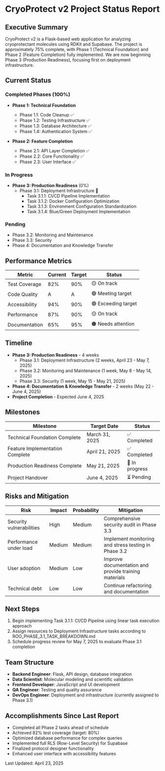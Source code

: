 # CryoProtect v2 Project Status Report

## Executive Summary

CryoProtect v2 is a Flask-based web application for analyzing cryoprotectant molecules using RDKit and Supabase. The project is approximately 75% complete, with Phase 1 (Technical Foundation) and Phase 2 (Feature Completion) fully implemented. We are now beginning Phase 3 (Production Readiness), focusing first on deployment infrastructure.

## Current Status

### Completed Phases (100%)
- **Phase 1: Technical Foundation**
  - Phase 1.1: Code Cleanup ✅ 
  - Phase 1.2: Testing Infrastructure ✅
  - Phase 1.3: Database Architecture ✅
  - Phase 1.4: Authentication System ✅

- **Phase 2: Feature Completion**
  - Phase 2.1: API Layer Completion ✅
  - Phase 2.2: Core Functionality ✅
  - Phase 2.3: User Interface ✅

### In Progress
- **Phase 3: Production Readiness** (0%)
  - Phase 3.1: Deployment Infrastructure 🔄
    - Task 3.1.1: CI/CD Pipeline Implementation
    - Task 3.1.2: Docker Configuration Optimization
    - Task 3.1.3: Environment Configuration Standardization
    - Task 3.1.4: Blue/Green Deployment Implementation

### Pending
- Phase 3.2: Monitoring and Maintenance
- Phase 3.3: Security
- Phase 4: Documentation and Knowledge Transfer

## Performance Metrics

| Metric | Current | Target | Status |
|--------|---------|--------|--------|
| Test Coverage | 82% | 90% | 🟡 On track |
| Code Quality | A | A | 🟢 Meeting target |
| Accessibility | 94% | 90% | 🟢 Exceeding target |
| Performance | 87% | 90% | 🟡 On track |
| Documentation | 65% | 95% | 🟠 Needs attention |

## Timeline

- **Phase 3: Production Readiness** - 4 weeks
  - Phase 3.1: Deployment Infrastructure (2 weeks, April 23 - May 7, 2025)
  - Phase 3.2: Monitoring and Maintenance (1 week, May 8 - May 14, 2025)
  - Phase 3.3: Security (1 week, May 15 - May 21, 2025)
- **Phase 4: Documentation & Knowledge Transfer** - 2 weeks (May 22 - June 4, 2025)
- **Project Completion** - Expected June 4, 2025

## Milestones

| Milestone | Target Date | Status |
|-----------|-------------|--------|
| Technical Foundation Complete | March 31, 2025 | ✅ Completed |
| Feature Implementation Complete | April 21, 2025 | ✅ Completed |
| Production Readiness Complete | May 21, 2025 | 🔄 In progress |
| Project Handover | June 4, 2025 | ⏳ Pending |

## Risks and Mitigation

| Risk | Impact | Probability | Mitigation |
|------|--------|------------|------------|
| Security vulnerabilities | High | Medium | Comprehensive security audit in Phase 3.3 |
| Performance under load | Medium | Medium | Implement monitoring and stress testing in Phase 3.2 |
| User adoption | Medium | Low | Improve documentation and provide training materials |
| Technical debt | Low | Low | Continue refactoring and documentation |

## Next Steps

1. Begin implementing Task 3.1.1: CI/CD Pipeline using linear task execution approach
2. Assign resources to Deployment Infrastructure tasks according to ROO_PHASE_3.1_TASK_BREAKDOWN.md
3. Schedule progress review for May 7, 2025 to evaluate Phase 3.1 completion

## Team Structure

- **Backend Engineer**: Flask, API design, database integration
- **Data Scientist**: Molecular modeling and scientific validation
- **Frontend Developer**: JavaScript and UI development
- **QA Engineer**: Testing and quality assurance
- **DevOps Engineer**: Deployment and infrastructure (currently assigned to Phase 3.1)

## Accomplishments Since Last Report

- Completed all Phase 2 tasks ahead of schedule
- Achieved 82% test coverage (target: 80%)
- Optimized database performance for complex queries
- Implemented full RLS (Row-Level Security) for Supabase
- Finalized protocol designer functionality
- Enhanced user interface with accessibility features

Last Updated: April 23, 2025